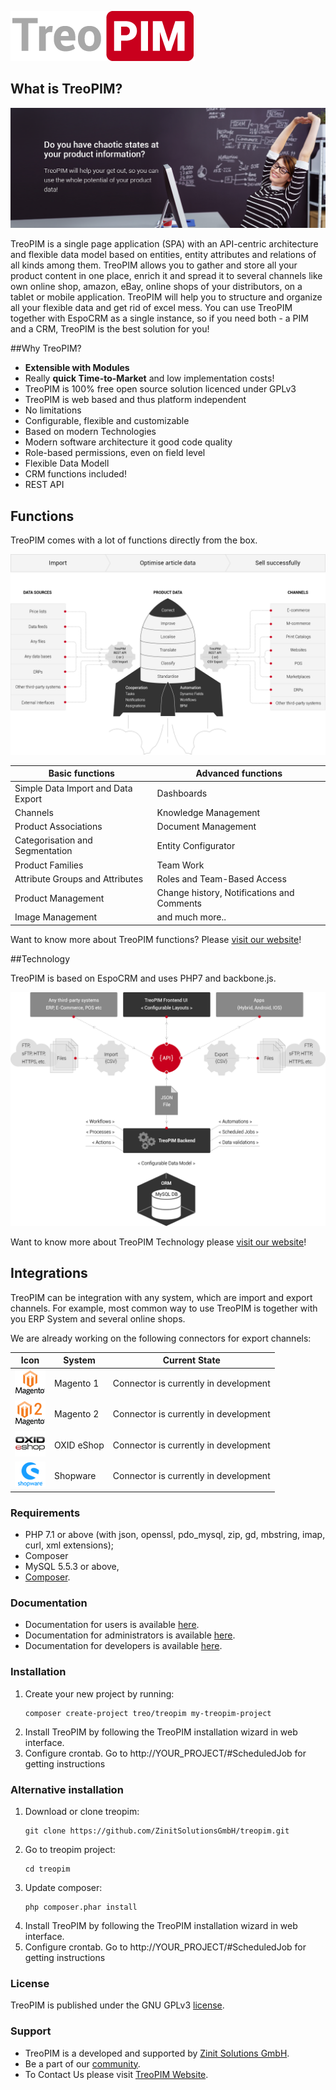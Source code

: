 ![treopim_h80](docs/_assets/treopim_h80.png)

## What is TreoPIM?

![anne](docs/_assets/zs_ft_19_01_2018_employee_eng2.png)

TreoPIM is a single page application (SPA) with an API-centric architecture and flexible data model based on entities, entity attributes and relations of all kinds among them. TreoPIM allows you to gather and store all your product content in one place, enrich it and spread it to several channels like own online shop, amazon, eBay, online shops of your distributors, on a tablet or mobile application. TreoPIM will help you to structure and organize all your flexible data and get rid of excel mess. You can use TreoPIM together with EspoCRM as a single instance, so if you need both - a PIM and a CRM, TreoPIM is the best solution for you! 

##Why TreoPIM?

- **Extensible with Modules**
- Really **quick Time-to-Market** and low implementation costs!
- TreoPIM is 100% free open source solution licenced under GPLv3
- TreoPIM is web based and thus platform independent
- No limitations
- Configurable, flexible and customizable
- Based on modern Technologies 
- Modern software architecture it good code quality
- Role-based permissions, even on field level
- Flexible Data Modell
- CRM functions included!
- REST API

## Functions

TreoPIM comes with a lot of functions directly from the box.

![unctions_banne](docs/_assets/how_it_works_scheme_en.png)

| Basic functions     | Advanced functions |
| --------------------------------- | -------------------------------- |
| Simple Data Import and Data Export | Dashboards |
| Channels                    | Knowledge Management |
| Product Associations | Document Management |
| Categorisation and Segmentation | Entity Configurator |
| Product Families           | Team Work            |
| Attribute Groups and Attributes | Roles and Team-Based Access |
| Product Management     | Change history, Notifications and Comments |
| Image Management         | and much more.. |

Want to know more about TreoPIM functions? Please [visit our website](http://treopim.de)!

##Technology

TreoPIM is based on EspoCRM and uses PHP7 and backbone.js.

![echnology_schem](docs/_assets/technologie_scheme_eng.png)

Want to know more about TreoPIM Technology please [visit our website](http://treopim.de)!

## Integrations

TreoPIM can be integration with any system, which are import and export channels. For example, most common way to use TreoPIM is together with you ERP System and several online shops.

We are already working on the following connectors for export channels:

|                      Icon                       | System     | Current State                         |
| :---------------------------------------------: | ---------- | ------------------------------------- |
| ![ystem_magento](docs/_assets/system_magento1.png) | Magento 1  | Connector is currently in development |
| ![ystem_magento](docs/_assets/system_magento2.png) | Magento 2  | Connector is currently in development |
|      ![ystem_oxi](docs/_assets/system_oxid.png)      | OXID eShop | Connector is currently in development |
|  ![ystem_shopwar](docs/_assets/system_shopware.png)  | Shopware   | Connector is currently in development |

### Requirements

* PHP 7.1 or above (with json, openssl, pdo_mysql, zip, gd, mbstring, imap, curl, xml extensions);
* Composer
* MySQL 5.5.3 or above,
* [Composer](https://getcomposer.org/).

### Documentation

- Documentation for users is available [here](docs/).
- Documentation for administrators is available [here](docs/).
- Documentation for developers is available [here](docs/).

### Installation

1. Create your new project by running:
    ````
    composer create-project treo/treopim my-treopim-project
    ````
2. Install TreoPIM by following the TreoPIM installation wizard in web interface.
3. Configure crontab. Go to http://YOUR_PROJECT/#ScheduledJob for getting instructions

### Alternative installation
1. Download or clone treopim:
    ````
    git clone https://github.com/ZinitSolutionsGmbH/treopim.git
    ````
2. Go to treopim project:
    ````
    cd treopim
    ````
3. Update composer:
   ```
   php composer.phar install
   ```
4. Install TreoPIM by following the TreoPIM installation wizard in web interface.
5. Configure crontab. Go to http://YOUR_PROJECT/#ScheduledJob for getting instructions

### License

TreoPIM is published under the GNU GPLv3 [license](LICENSE.txt).

### Support

- TreoPIM is a developed and supported by [Zinit Solutions GmbH](https://zinitsolutions.de/).
- Be a part of our [community](http://zinitsolutions.com).
- To Contact Us please visit [TreoPIM Website](http://treopim.de).